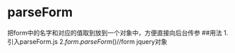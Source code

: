 # parseForm
把form中的名字和对应的值取到放到一个对象中，方便直接向后台传参
##用法
1.引入parseForm.js
2.$form.parseForm()  //$form jquery对象
